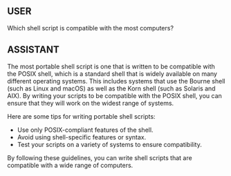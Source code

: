 ## USER
Which shell script is compatible with the most computers?

## ASSISTANT
The most portable shell script is one that is written to be compatible with the POSIX shell, which is a standard shell that is widely available on many different operating systems. This includes systems that use the Bourne shell (such as Linux and macOS) as well as the Korn shell (such as Solaris and AIX). By writing your scripts to be compatible with the POSIX shell, you can ensure that they will work on the widest range of systems.

Here are some tips for writing portable shell scripts:

- Use only POSIX-compliant features of the shell.
- Avoid using shell-specific features or syntax.
- Test your scripts on a variety of systems to ensure compatibility.

By following these guidelines, you can write shell scripts that are compatible with a wide range of computers.